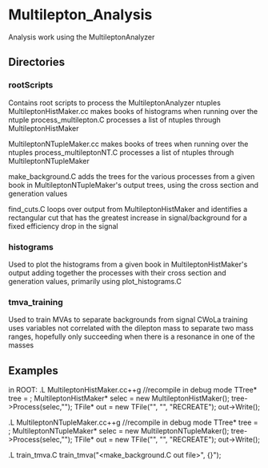 # Multilepton_Analysis
Analysis work using the MultileptonAnalyzer

## Directories
### rootScripts
Contains root scripts to process the MultileptonAnalyzer ntuples
MultileptonHistMaker.cc makes books of histograms when running over the ntuple
process_multilepton.C processes a list of ntuples through MultileptonHistMaker

MultileptonNTupleMaker.cc makes books of trees when running over the ntuples
process_multileptonNT.C processes a list of ntuples through MultileptonNTupleMaker

make_background.C adds the trees for the various processes from a given book in
MultileptonNTupleMaker's output trees, using the cross section and generation values

find_cuts.C loops over output from MultileptonHistMaker and identifies a rectangular
cut that has the greatest increase in signal/background for a fixed efficiency drop
in the signal

### histograms
Used to plot the histograms from a given book in MultileptonHistMaker's output
adding together the processes with their cross section and generation values, primarily
using plot_histograms.C

### tmva_training
Used to train MVAs to separate backgrounds from signal
CWoLa training uses variables not correlated with the dilepton mass to separate two mass ranges,
hopefully only succeeding when there is a resonance in one of the masses

## Examples

in ROOT:
.L MultileptonHistMaker.cc++g //recompile in debug mode
TTree* tree = <Get MultileptonAnalyzer Tree>;
MultileptonHistMaker* selec = new MultileptonHistMaker();
tree->Process(selec,"");
TFile* out = new TFile("<file name>", "<internal name>", "RECREATE");
out->Write();
  
.L MultileptonNTupleMaker.cc++g //recompile in debug mode
TTree* tree = <Get MultileptonAnalyzer Tree>;
MultileptonNTupleMaker* selec = new MultileptonNTupleMaker();
tree->Process(selec,"");
TFile* out = new TFile("<file name>", "<internal name>", "RECREATE");
out->Write();
  
.L train_tmva.C
train_tmva("<make_background.C out file>", {<list of process IDs to ignore>}");
 

